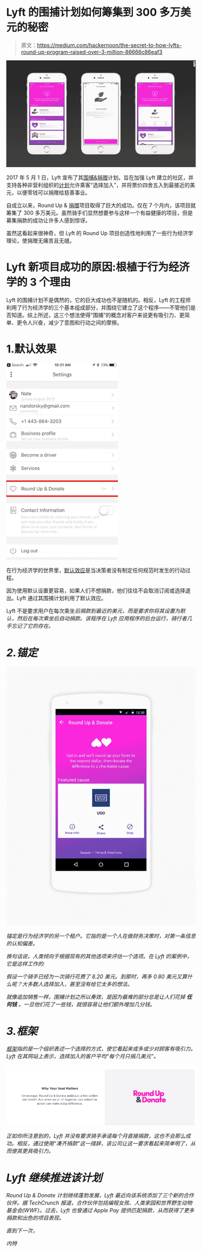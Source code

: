 # Lyft 的围捕计划如何筹集到 300 多万美元的秘密

> 原文：<https://medium.com/hackernoon/the-secret-to-how-lyfts-round-up-program-raised-over-3-million-86666c86eaf3>

![](img/3aa192ddcf7d37f5f2ad283fa9ca8a2a.png)

2017 年 5 月 1 日，Lyft 宣布了其[围捕&捐赠](https://blog.lyft.com/posts/roundup-donate-uso)计划。旨在加强 Lyft 建立的社区，并支持各种非营利组织的[计划](https://hackernoon.com/tagged/program)允许乘客“选择加入”，并将票价四舍五入到最接近的美元，以便零钱可以捐赠给慈善事业。

自成立以来，Round Up & [捐赠](https://hackernoon.com/tagged/donate)项目取得了巨大的成功。仅在 7 个月内，该项目就筹集了 300 多万美元。虽然骑手们显然想要参与这样一个有益健康的项目，但是募集捐款的成功让许多人感到惊讶。

虽然这看起来很神奇，但 Lyft 的 Round Up 项目创造性地利用了一些行为经济学理论，使捐赠无痛苦且无缝。

# Lyft 新项目成功的原因:根植于行为经济学的 3 个理由

Lyft 的围捕计划不是偶然的，它的巨大成功也不是随机的。相反，Lyft 的工程师利用了行为经济学的三个基本组成部分，并围绕它建立了这个程序——不管他们是否知道。综上所述，这三个想法使得“围捕”的概念对客户来说更有吸引力、更简单、更令人兴奋，减少了意图和行动之间的摩擦。

# 1.默认效果

![](img/6e4c62e10439fce8c3c2b7029161d246.png)

在行为经济学的世界里，[默认效应](https://www.behavioraleconomics.com/mini-encyclopedia-of-be/default-optionsetting/)是当决策者没有制定任何规范时发生的行动过程。

因为使用默认设置更容易，如果人们不想捐款，他们往往不会取消订阅或选择退出。Lyft 通过其围捕计划利用了默认效应。

Lyft 不是要求用户在每次乘坐*后捐款到最近的美元，而是要求你将其设置为默认，然后在每次乘坐后自动捐款。该程序在 Lyft 应用程序的后台运行，骑行者几乎忘记了它的存在。*

# *2.锚定*

*![](img/9aa1817ecf88102bf362eabf8a53631a.png)*

*锚定是行为经济学的另一个租户。它指的是一个人在做财务决策时，对第一条信息的认知偏差。*

*换句话说，人类倾向于根据现有的其他选项来评估一个选项。在 Lyft 的案例中，它是这样工作的:*

*假设一个骑手已经为一次骑行花费了 8.20 美元。到那时，再多 0.80 美元又算什么呢？大多数人选择加入，甚至没有给它太多的想法。*

*就像追加销售一样，围捕计划之所以奏效，是因为最难的部分总是让人们花掉 ***任何钱*** 。一旦他们花了一些钱，就很容易让他们额外增加几分钱。*

# *3.框架*

*[框架](https://www.behavioraleconomics.com/mini-encyclopedia-of-be/framing-effect/)指的是一个组织表述一个选择的方式，使它看起来或多或少对顾客有吸引力。Lyft 在其网站上表示，选择加入的客户平均“每个月只捐几美元”。*

*![](img/a0c6a6df249b99ffd0f036c563881199.png)*

*正如你所注意到的，Lyft 并没有要求骑手承诺每个月直接捐款，这也不会那么成功。相反，通过使用“凑齐捐款”这一措辞，该公司让这一要求看起来简单明了，从而使其更具吸引力。*

# *Lyft 继续推进该计划*

*Round Up & Donate 计划继续蓬勃发展，Lyft 最近向该系统添加了三个新的合作伙伴。据 TechCrunch 报道，合作伙伴包括编程女孩、人类家园和世界野生动物基金会(WWF)。过去，Lyft 也曾通过 Apple Pay 提供匹配捐款，从而获得了更多捐款和出色的项目表现。*

*直到下一次，*

*内特*
